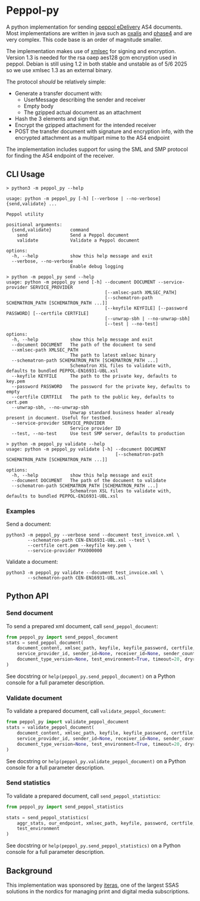 # Peppol-py

A python implementation for sending [peppol eDelivery] AS4
documents. Most implementations are written in java such as [oxalis]
and [phase4] and are very complex. This code base is an order of
magnitude smaller.

The implementation makes use of [xmlsec] for signing and
encryption. Version 1.3 is needed for the rsa oaep aes128 gcm
encryption used in peppol. Debian is still using 1.2 in both stable
and unstable as of 5/6 2025 so we use xmlsec 1.3 as an external
binary.

The protocol *should* be relatively simple:
 - Generate a transfer document with:
   - UserMessage describing the sender and receiver
   - Empty body
   - The gzipped actual document as an attachment
 - Hash the 3 elements and sign that.
 - Encrypt the gzipped attachment for the intended receiver
 - POST the transfer document with signature and encryption info, with
   the encrypted attachment as a multipart mime to the AS4 endpoint

The implementation includes support for using the SML and SMP protocol
for finding the AS4 endpoint of the receiver.

## CLI Usage

```
> python3 -m peppol_py --help

usage: python -m peppol_py [-h] [--verbose | --no-verbose] {send,validate} ...

Peppol utility

positional arguments:
  {send,validate}       command
    send                Send a Peppol document
    validate            Validate a Peppol document

options:
  -h, --help            show this help message and exit
  --verbose, --no-verbose
                        Enable debug logging

> python -m peppol_py send --help
usage: python -m peppol_py send [-h] --document DOCUMENT --service-provider SERVICE_PROVIDER
                                     [--xmlsec-path XMLSEC_PATH]
                                     [--schematron-path SCHEMATRON_PATH [SCHEMATRON_PATH ...]]
                                     [--keyfile KEYFILE] [--password PASSWORD] [--certfile CERTFILE]
                                     [--unwrap-sbh | --no-unwrap-sbh]
                                     [--test | --no-test]

options:
  -h, --help            show this help message and exit
  --document DOCUMENT   The path of the document to send
  --xmlsec-path XMLSEC_PATH
                        The path to latest xmlsec binary
  --schematron-path SCHEMATRON_PATH [SCHEMATRON_PATH ...]
                        Schematron XSL files to validate with, defaults to bundled PEPPOL-EN16931-UBL.xsl
  --keyfile KEYFILE     The path to the private key, defaults to key.pem
  --password PASSWORD   The password for the private key, defaults to empty
  --certfile CERTFILE   The path to the public key, defaults to cert.pem
  --unwrap-sbh, --no-unwrap-sbh
                        Unwrap standard business header already present in document. Useful for testbed.
  --service-provider SERVICE_PROVIDER
                        Service provider ID
  --test, --no-test     Use test SMP server, defaults to production

> python -m peppol_py validate --help
usage: python -m peppol_py validate [-h] --document DOCUMENT 
                                         [--schematron-path SCHEMATRON_PATH [SCHEMATRON_PATH ...]]

options:
  -h, --help            show this help message and exit
  --document DOCUMENT   The path of the document to validate
  --schematron-path SCHEMATRON_PATH [SCHEMATRON_PATH ...]
                        Schematron XSL files to validate with, defaults to bundled PEPPOL-EN16931-UBL.xsl
```

### Examples

Send a document:

```
python3 -m peppol_py --verbose send --document test_invoice.xml \
        --schematron-path CEN-EN16931-UBL.xsl --test \
        --certfile cert.pem --keyfile key.pem \
        --service-provider PXX000000 
```

Validate a document:

```
python3 -m peppol_py validate --document test_invoice.xml \
        --schematron-path CEN-EN16931-UBL.xsl
```

## Python API

### Send document

To send a prepared xml document, call `send_peppol_document`:

``` python
from peppol_py import send_peppol_document
stats = send_peppol_document(
    document_content, xmlsec_path, keyfile, keyfile_password, certfile,
    service_provider_id, sender_id=None, receiver_id=None, sender_country=None,
    document_type_version=None, test_environment=True, timeout=20, dryrun=False
)
```

See docstring or ``help(peppol_py.send_peppol_document)`` on a Python console for a full parameter description.


### Validate document

To validate a prepared document, call ``validate_peppol_document``:

``` python
from peppol_py import validate_peppol_document
stats = validate_peppol_document(
    document_content, xmlsec_path, keyfile, keyfile_password, certfile,
    service_provider_id, sender_id=None, receiver_id=None, sender_country=None,
    document_type_version=None, test_environment=True, timeout=20, dryrun=False
)
```

See docstring or ``help(peppol_py.validate_peppol_document)`` on a Python console for a full parameter description.

### Send statistics

To validate a prepared document, call ``send_peppol_statistics``:

``` python
from peppol_py import send_peppol_statistics

stats = send_peppol_statistics(
    aggr_stats, our_endpoint, xmlsec_path, keyfile, password, certfile,
    test_environment
)
```

See docstring or ``help(peppol_py.send_peppol_statistics)`` on a Python console for a full parameter description.

## Background

This implementation was sponsored by [iteras], one of the largest SSAS
solutions in the nordics for managing print and digital media
subscriptions.

[peppol eDelivery]: https://ec.europa.eu/digital-building-blocks/wikis/display/DIGITAL/eDelivery+AS4+-+1.15
[oxalis]: https://github.com/OxalisCommunity
[phase4]: https://github.com/phax/phase4
[xmlsec]: https://github.com/lsh123/xmlsec
[iteras]: https://www.iteras.dk/
